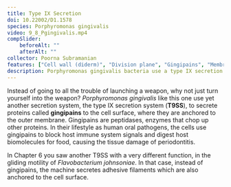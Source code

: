 ```yaml
---
title: Type IX Secretion
doi: 10.22002/D1.1578
species: Porphyromonas gingivalis
video: 9_8_Pgingivalis.mp4
compSlider:
    beforeAlt: ""
    afterAlt: ""
collector: Poorna Subramanian
features: ["Cell wall (diderm)", "Division plane", "Gingipains", "Membrane (inner)", "Membrane (outer)", "Ribosomes", "Type IX secretion systems"]
description: Porphyromonas gingivalis bacteria use a type IX secretion system to cover themselves in gingipains, which cause the host tissue damage of periodontitis
---
```


Instead of going to all the trouble of launching a weapon, why not just turn yourself into the weapon? *Porphyromonas gingivalis* like this one use yet another secretion system, the type IX secretion system (**T9SS**), to secrete proteins called **gingipains** to the cell surface, where they are anchored to the outer membrane. Gingipains are peptidases, enzymes that chop up other proteins. In their lifestyle as human oral pathogens, the cells use gingipains to block host immune system signals and digest host biomolecules for food, causing the tissue damage of periodontitis.

In Chapter 6 you saw another T9SS with a very different function, in the gliding motility of *Flavobacterium johnsoniae*. In that case, instead of gingipains, the machine secretes adhesive filaments which are also anchored to the cell surface.

